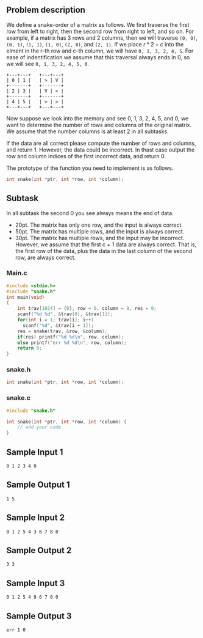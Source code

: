 ## Problem description ##

We define a snake-order of a matrix as follows. We first traverse the first row from left to right, then the second row from right to left, and so on. For example, if a matrix has 3 rows and 2 columns, then we will traverse `(0, 0)`, `(0, 1)`, `(1, 1)`, `(1, 0)`, `(2, 0)`, and `(2, 1)`. If we place $r * 2 + c$ into the elment in the r-th row and c-th column, we will have `0, 1, 3, 2, 4, 5`. For ease of indentification we assume that this traversal always ends in 0, so we will see `0, 1, 3, 2, 4, 5, 0`.

```image
+---+---+   +---+---+
| 0 | 1 |   | > | V |
+-------+   +-------+
| 2 | 3 |   | V | < |
+-------+   +-------+
| 4 | 5 |   | > | > |
+---+---+   +---+---+
```


Now suppose we look into the memory and see 0, 1, 3, 2, 4, 5, and 0, we want to determine the number of rows and columns of the original matrix. We assume that the number columns is at least 2 in all subtasks. 

If the data are all correct please compute the number of rows and columns, and return 1. However, the data could be incorrect. In thast case output the row and column indices of the first incorrect data, and return 0. 

The prototype of the function you need to implement is as follows.
```c
int snake(int *ptr, int *row, int *column);
```

## Subtask ##
In all subtask the second 0 you see always means the end of data. 

* 20pt. The matrix has only one row, and the input is always correct.
* 50pt. The matrix has multiple rows, and the input is always correct.
* 30pt. The matrix has multiple rows, and the input may be incorrect. However, we assume that the first c + 1 data are always correct. That is, the first row of the data, plus the data in the last column of the second row, are always correct.

### Main.c ###
```c
#include <stdio.h>
#include "snake.h"
int main(void)
{
    int trav[1024] = {0}, row = 0, column = 0, res = 0;
    scanf("%d %d", &trav[0], &trav[1]);
    for(int i = 1; trav[i]; i++)
      scanf("%d", &trav[i + 1]);
    res = snake(trav, &row, &column);
    if(res) printf("%d %d\n", row, column);
    else printf("err %d %d\n", row, column);
    return 0;
}
```

### snake.h ###
```c
int snake(int *ptr, int *row, int *column);
```

### snake.c ###
```c
#include "snake.h"

int snake(int *ptr, int *row, int *column) {
	// add your code
}
```

## Sample Input 1 ##
```
0 1 2 3 4 0
```

## Sample Output 1 ##
```
1 5
```

## Sample Input 2 ##
```
0 1 2 5 4 3 6 7 8 0
```

## Sample Output 2 ##
```
3 3
```

## Sample Input 3 ##
```
0 1 2 5 4 9 6 7 8 0
```

## Sample Output 3 ##
```
err 1 0
```